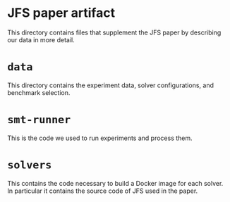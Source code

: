 # JFS paper artifact

This directory contains files that supplement the JFS
paper by describing our data in more detail.

# `data`

This directory contains the experiment data, solver
configurations, and benchmark selection.


# `smt-runner`

This is the code we used to run experiments and process them.

# `solvers`

This contains the code necessary to build a Docker image for
each solver. In particular it contains the source code of
JFS used in the paper.
